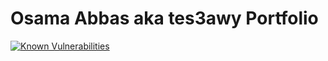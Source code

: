 # Osama Abbas aka tes3awy Portfolio

[![Known Vulnerabilities](https://snyk.io/test/github/Tes3awy/tes3awy.github.io/badge.svg?targetFile=package.json)](https://snyk.io/test/github/Tes3awy/tes3awy.github.io?targetFile=package.json)
